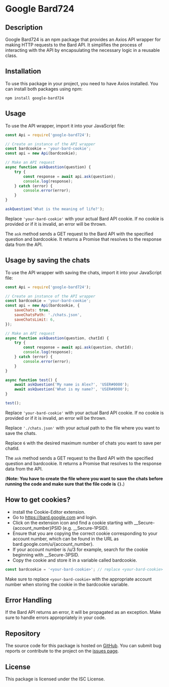# Google Bard724

## Description

Google Bard724 is an npm package that provides an Axios API wrapper for making HTTP requests to the Bard API. It simplifies the process of interacting with the API by encapsulating the necessary logic in a reusable class.

## Installation

To use this package in your project, you need to have Axios installed. You can install both packages using npm:

```
npm install google-bard724
```

## Usage

To use the API wrapper, import it into your JavaScript file:

```javascript
const Api = require('google-bard724');

// Create an instance of the API wrapper
const bardcookie = 'your-bard-cookie';
const api = new Api(bardcookie);

// Make an API request
async function askQuestion(question) {
    try {
        const response = await api.ask(question);
        console.log(response);
    } catch (error) {
        console.error(error);
    }
}

askQuestion('What is the meaning of life?');
```

Replace `'your-bard-cookie'` with your actual Bard API cookie. If no cookie is provided or if it is invalid, an error will be thrown.

The `ask` method sends a GET request to the Bard API with the specified question and bardcookie. It returns a Promise that resolves to the response data from the API.

## Usage by saving the chats

To use the API wrapper with saving the chats, import it into your JavaScript file:

```javascript
const Api = require('google-bard724');

// Create an instance of the API wrapper
const bardcookie = 'your-bard-cookie';
const api = new Api(bardcookie, {
    saveChats: true,
    saveChatsPath: './chats.json',
    saveChatsLimit: 6,
});

// Make an API request
async function askQuestion(question, chatId) {
    try {
        const response = await api.ask(question, chatId);
        console.log(response);
    } catch (error) {
        console.error(error);
    }
}

async function test() {
    await askQuestion('My name is Alex?', 'USER#0000');
    await askQuestion('What is my name?', 'USER#0000');
}

test();
```

Replace `'your-bard-cookie'` with your actual Bard API cookie. If no cookie is provided or if it is invalid, an error will be thrown.

Replace `'./chats.json'` with your actual path to the file where you want to save the chats.

Replace `6` with the desired maximum number of chats you want to save per chatId.

The `ask` method sends a GET request to the Bard API with the specified question and bardcookie. It returns a Promise that resolves to the response data from the API.

(**Note: You have to create the file where you want to save the chats before running the code and make sure that the file code is `{}`.**)

##  How to get cookies?

* install the Cookie-Editor extension.
* Go to https://bard.google.com and login.
* Click on the extension icon and find a cookie starting with __Secure-{account_number}PSID (e.g. __Secure-1PSID).
* Ensure that you are copying the correct cookie corresponding to your account number, which can be found in the URL as bard.google.com/u/{account_number}.
* If your account number is /u/3 for example, search for the cookie beginning with __Secure-3PSID.
* Copy the cookie and store it in a variable called bardcookie.


```javascript
const bardcookie = '<your-bard-cookie>'; // replace <your-bard-cookie> with your account number
```

Make sure to replace `<your-bard-cookie>` with the appropriate account number when storing the cookie in the bardcookie variable.

## Error Handling

If the Bard API returns an error, it will be propagated as an exception. Make sure to handle errors appropriately in your code.

## Repository

The source code for this package is hosted on [GitHub](https://github.com/Alex-724/google-bard724). You can submit bug reports or contribute to the project on the [issues page](https://github.com/Alex-724/google-bard724/issues).

## License

This package is licensed under the ISC License.
